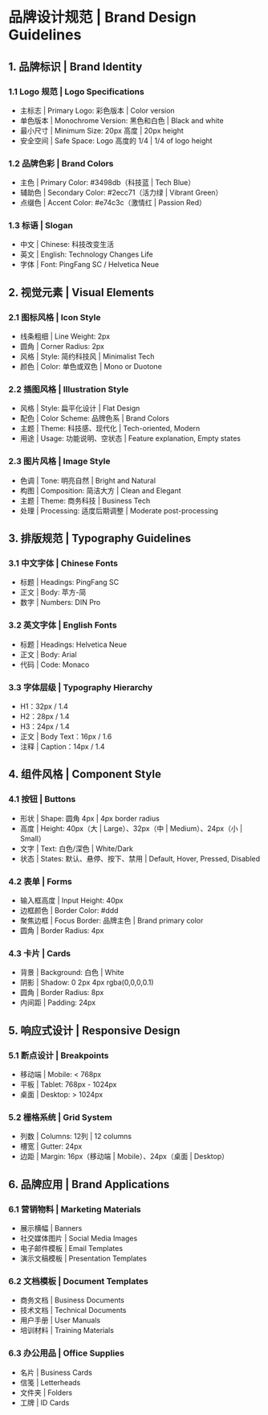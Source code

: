 # 品牌设计规范 | Brand Design Guidelines

## 1. 品牌标识 | Brand Identity

### 1.1 Logo 规范 | Logo Specifications
- 主标志 | Primary Logo: 彩色版本 | Color version
- 单色版本 | Monochrome Version: 黑色和白色 | Black and white
- 最小尺寸 | Minimum Size: 20px 高度 | 20px height
- 安全空间 | Safe Space: Logo 高度的 1/4 | 1/4 of logo height

### 1.2 品牌色彩 | Brand Colors
- 主色 | Primary Color: #3498db（科技蓝 | Tech Blue）
- 辅助色 | Secondary Color: #2ecc71（活力绿 | Vibrant Green）
- 点缀色 | Accent Color: #e74c3c（激情红 | Passion Red）

### 1.3 标语 | Slogan
- 中文 | Chinese: 科技改变生活
- 英文 | English: Technology Changes Life
- 字体 | Font: PingFang SC / Helvetica Neue

## 2. 视觉元素 | Visual Elements

### 2.1 图标风格 | Icon Style
- 线条粗细 | Line Weight: 2px
- 圆角 | Corner Radius: 2px
- 风格 | Style: 简约科技风 | Minimalist Tech
- 颜色 | Color: 单色或双色 | Mono or Duotone

### 2.2 插图风格 | Illustration Style
- 风格 | Style: 扁平化设计 | Flat Design
- 配色 | Color Scheme: 品牌色系 | Brand Colors
- 主题 | Theme: 科技感、现代化 | Tech-oriented, Modern
- 用途 | Usage: 功能说明、空状态 | Feature explanation, Empty states

### 2.3 图片风格 | Image Style
- 色调 | Tone: 明亮自然 | Bright and Natural
- 构图 | Composition: 简洁大方 | Clean and Elegant
- 主题 | Theme: 商务科技 | Business Tech
- 处理 | Processing: 适度后期调整 | Moderate post-processing

## 3. 排版规范 | Typography Guidelines

### 3.1 中文字体 | Chinese Fonts
- 标题 | Headings: PingFang SC
- 正文 | Body: 苹方-简
- 数字 | Numbers: DIN Pro

### 3.2 英文字体 | English Fonts
- 标题 | Headings: Helvetica Neue
- 正文 | Body: Arial
- 代码 | Code: Monaco

### 3.3 字体层级 | Typography Hierarchy
- H1：32px / 1.4
- H2：28px / 1.4
- H3：24px / 1.4
- 正文 | Body Text：16px / 1.6
- 注释 | Caption：14px / 1.4

## 4. 组件风格 | Component Style

### 4.1 按钮 | Buttons
- 形状 | Shape: 圆角 4px | 4px border radius
- 高度 | Height: 40px（大 | Large）、32px（中 | Medium）、24px（小 | Small）
- 文字 | Text: 白色/深色 | White/Dark
- 状态 | States: 默认、悬停、按下、禁用 | Default, Hover, Pressed, Disabled

### 4.2 表单 | Forms
- 输入框高度 | Input Height: 40px
- 边框颜色 | Border Color: #ddd
- 聚焦边框 | Focus Border: 品牌主色 | Brand primary color
- 圆角 | Border Radius: 4px

### 4.3 卡片 | Cards
- 背景 | Background: 白色 | White
- 阴影 | Shadow: 0 2px 4px rgba(0,0,0,0.1)
- 圆角 | Border Radius: 8px
- 内间距 | Padding: 24px

## 5. 响应式设计 | Responsive Design

### 5.1 断点设计 | Breakpoints
- 移动端 | Mobile: < 768px
- 平板 | Tablet: 768px - 1024px
- 桌面 | Desktop: > 1024px

### 5.2 栅格系统 | Grid System
- 列数 | Columns: 12列 | 12 columns
- 槽宽 | Gutter: 24px
- 边距 | Margin: 16px（移动端 | Mobile）、24px（桌面 | Desktop）

## 6. 品牌应用 | Brand Applications

### 6.1 营销物料 | Marketing Materials
- 展示横幅 | Banners
- 社交媒体图片 | Social Media Images
- 电子邮件模板 | Email Templates
- 演示文稿模板 | Presentation Templates

### 6.2 文档模板 | Document Templates
- 商务文档 | Business Documents
- 技术文档 | Technical Documents
- 用户手册 | User Manuals
- 培训材料 | Training Materials

### 6.3 办公用品 | Office Supplies
- 名片 | Business Cards
- 信笺 | Letterheads
- 文件夹 | Folders
- 工牌 | ID Cards 